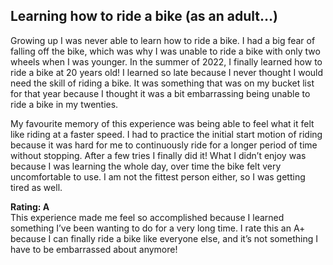 ## Learning how to ride a bike (as an adult…)
Growing up I was never able to learn how to ride a bike. I had a big fear of falling off the bike, which was why I was unable to ride a bike with only two wheels when I was younger. In the summer of 2022, I finally learned how to ride a bike at 20 years old! I learned so late because I never thought I would need the skill of riding a bike. It was something that was on my bucket list for that year because I thought it was a bit embarrassing being unable to ride a bike in my twenties.

My favourite memory of this experience was being able to feel what it felt like riding at a faster speed. I had to practice the initial start motion of riding because it was hard for me to continuously ride for a longer period of time without stopping. After a few tries I finally did it! What I didn’t enjoy was because I was learning the whole day, over time the bike felt very uncomfortable to use. I am not the fittest person either, so I was getting tired as well.

**Rating: A** <br>
This experience made me feel so accomplished because I learned something I’ve been wanting to do for a very long time. I rate this an A+ because I can finally ride a bike like everyone else, and it’s not something I have to be embarrassed about anymore!